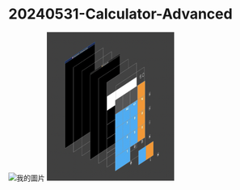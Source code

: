 # 20240531-Calculator-Advanced

<img src="https://github.com/luoguofeng0401/20240531-Calculator-Advanced/blob/main/Demo1.png?raw=true" alt="我的圖片" width="30%" height="30%">
<img src="https://github.com/luoguofeng0401/20240531-Calculator-Advanced/blob/main/Debug View Hierarchy.png?raw=true" alt="我的圖片" width="50%" height="50%">
